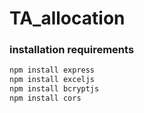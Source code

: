 # TA_allocation

### installation requirements

```bash
npm install express
npm install exceljs
npm install bcryptjs
npm install cors
```
